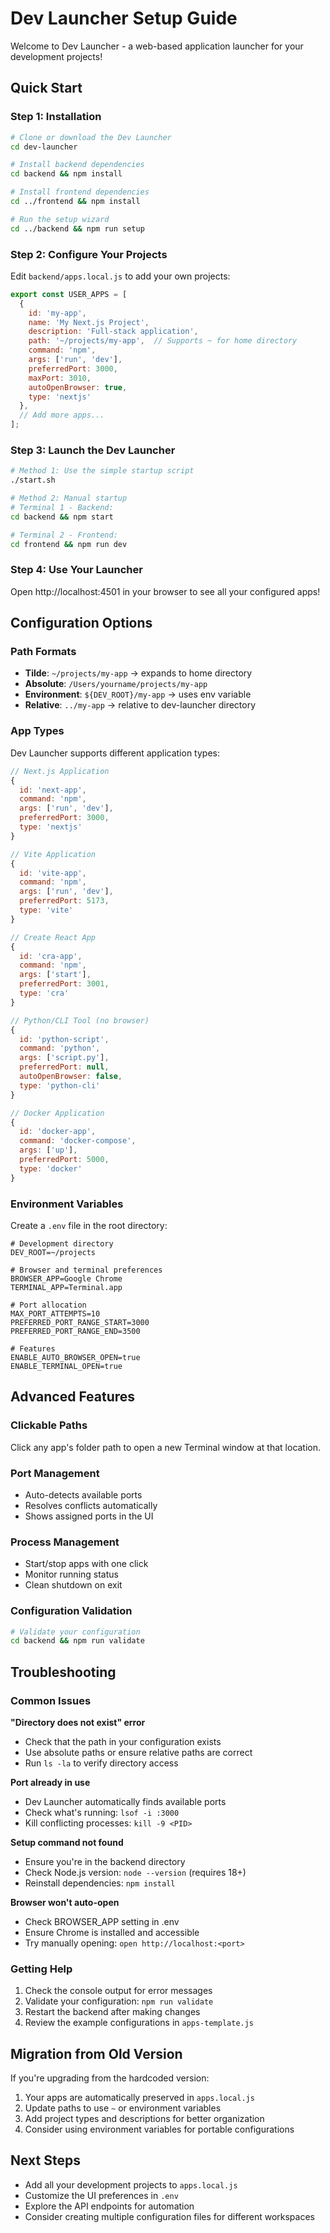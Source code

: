 # Dev Launcher Setup Guide

Welcome to Dev Launcher - a web-based application launcher for your development projects!

## Quick Start

### Step 1: Installation

```bash
# Clone or download the Dev Launcher
cd dev-launcher

# Install backend dependencies
cd backend && npm install

# Install frontend dependencies  
cd ../frontend && npm install

# Run the setup wizard
cd ../backend && npm run setup
```

### Step 2: Configure Your Projects

Edit `backend/apps.local.js` to add your own projects:

```javascript
export const USER_APPS = [
  {
    id: 'my-app',
    name: 'My Next.js Project',
    description: 'Full-stack application',
    path: '~/projects/my-app',  // Supports ~ for home directory
    command: 'npm',
    args: ['run', 'dev'],
    preferredPort: 3000,
    maxPort: 3010,
    autoOpenBrowser: true,
    type: 'nextjs'
  },
  // Add more apps...
];
```

### Step 3: Launch the Dev Launcher

```bash
# Method 1: Use the simple startup script
./start.sh

# Method 2: Manual startup
# Terminal 1 - Backend:
cd backend && npm start

# Terminal 2 - Frontend:  
cd frontend && npm run dev
```

### Step 4: Use Your Launcher

Open http://localhost:4501 in your browser to see all your configured apps!

## Configuration Options

### Path Formats

- **Tilde**: `~/projects/my-app` → expands to home directory
- **Absolute**: `/Users/yourname/projects/my-app`
- **Environment**: `${DEV_ROOT}/my-app` → uses env variable
- **Relative**: `../my-app` → relative to dev-launcher directory

### App Types

Dev Launcher supports different application types:

```javascript
// Next.js Application
{
  id: 'next-app',
  command: 'npm',
  args: ['run', 'dev'],
  preferredPort: 3000,
  type: 'nextjs'
}

// Vite Application  
{
  id: 'vite-app',
  command: 'npm',
  args: ['run', 'dev'],
  preferredPort: 5173,
  type: 'vite'
}

// Create React App
{
  id: 'cra-app',
  command: 'npm',
  args: ['start'],
  preferredPort: 3001,
  type: 'cra'
}

// Python/CLI Tool (no browser)
{
  id: 'python-script',
  command: 'python',
  args: ['script.py'],
  preferredPort: null,
  autoOpenBrowser: false,
  type: 'python-cli'
}

// Docker Application
{
  id: 'docker-app',
  command: 'docker-compose',
  args: ['up'],
  preferredPort: 5000,
  type: 'docker'
}
```

### Environment Variables

Create a `.env` file in the root directory:

```env
# Development directory
DEV_ROOT=~/projects

# Browser and terminal preferences
BROWSER_APP=Google Chrome
TERMINAL_APP=Terminal.app

# Port allocation
MAX_PORT_ATTEMPTS=10
PREFERRED_PORT_RANGE_START=3000
PREFERRED_PORT_RANGE_END=3500

# Features
ENABLE_AUTO_BROWSER_OPEN=true
ENABLE_TERMINAL_OPEN=true
```

## Advanced Features

### Clickable Paths
Click any app's folder path to open a new Terminal window at that location.

### Port Management
- Auto-detects available ports
- Resolves conflicts automatically
- Shows assigned ports in the UI

### Process Management
- Start/stop apps with one click
- Monitor running status
- Clean shutdown on exit

### Configuration Validation
```bash
# Validate your configuration
cd backend && npm run validate
```

## Troubleshooting

### Common Issues

**"Directory does not exist" error**
- Check that the path in your configuration exists
- Use absolute paths or ensure relative paths are correct
- Run `ls -la` to verify directory access

**Port already in use**
- Dev Launcher automatically finds available ports
- Check what's running: `lsof -i :3000`
- Kill conflicting processes: `kill -9 <PID>`

**Setup command not found**
- Ensure you're in the backend directory
- Check Node.js version: `node --version` (requires 18+)
- Reinstall dependencies: `npm install`

**Browser won't auto-open**
- Check BROWSER_APP setting in .env
- Ensure Chrome is installed and accessible
- Try manually opening: `open http://localhost:<port>`

### Getting Help

1. Check the console output for error messages
2. Validate your configuration: `npm run validate`
3. Restart the backend after making changes
4. Review the example configurations in `apps-template.js`

## Migration from Old Version

If you're upgrading from the hardcoded version:

1. Your apps are automatically preserved in `apps.local.js`
2. Update paths to use `~` or environment variables
3. Add project types and descriptions for better organization
4. Consider using environment variables for portable configurations

## Next Steps

- Add all your development projects to `apps.local.js`
- Customize the UI preferences in `.env`
- Explore the API endpoints for automation
- Consider creating multiple configuration files for different workspaces
